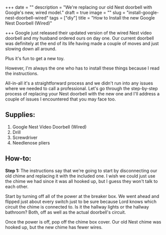 +++
date = ""
description = "We're replacing our old Nest doorbell with Google's new, wired model."
draft = true
image = ""
slug = "install-google-nest-doorbell-wired"
tags = ["diy"]
title = "How to Install the new Google Nest Doorbell (Wired)"

+++
Google just released their updated version of the wired Nest video doorbell and my husband ordered ours on day one. Our current doorbell was definitely at the end of its life having made a couple of moves and just slowing down all around.

Plus it's fun to get a new toy.

However, I'm always the one who has to install these things because I read the instructions.

All-in-all it's a straightforward process and we didn't run into any issues where we needed to call a professional. Let's go through the step-by-step process of replacing your Nest doorbell with the new one and I'll address a couple of issues I encountered that you may face too.

## Supplies:

1. Google Nest Video Doorbell (Wired)
2. Drill
3. Screwdriver
4. Needlenose pliers

## How-to:

**Step 1:** The instructions say that we're going to start by disconnecting our old chime and replacing it with the included one. I wish we could just use the chime we had since it was all hooked up, but I guess they won't talk to each other.

Start by turning off all of the power at the breaker box. We went ahead and flipped just about every switch just to be sure because Lord knows which circuit the chime is connected to. Is it the hallway lights or the hallway bathroom? Both, off as well as the actual doorbell's circuit.

Once the power is off, pop off the chime box cover. Our old Nest chime was hooked up, but the new chime has fewer wires.